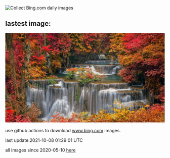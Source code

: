 ![Collect Bing.com daily images](https://github.com/counter2015/bing-daily-images/workflows/Collect%20Bing.com%20daily%20images/badge.svg)
## lastest image:
![](images/HuayMaeKhamin.jpg)

use github actions to download www.bing.com images.

last update:2021-10-08 01:29:01 UTC

all images since 2020-05-10 [here](https://github.com/counter2015/bing-daily-images/tree/master/images) 
